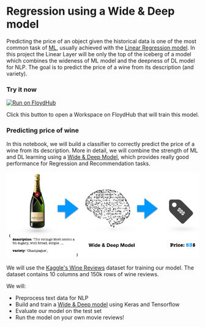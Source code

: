 # Regression using a Wide & Deep model

Predicting the price of an object given the historical data is one of the most common task of [ML](https://en.wikipedia.org/wiki/Machine_learning), usually achieved with the [Linear Regression model](https://en.wikipedia.org/wiki/Linear_regression). In this project the Linear Layer will be only the top of the iceberg of a model which combines the wideness of ML model and the deepness of DL model for NLP. The goal is to predict the price of a wine from its description (and variety).

### Try it now

[![Run on FloydHub](https://static.floydhub.com/button/button.svg)](https://floydhub.com/run?template=https://github.com/floydhub/regression-template)

Click this button to open a Workspace on FloydHub that will train this model.

### Predicting price of wine

In this notebook, we will build a classifier to correctly predict the price of a wine from its description. More in detail, we will combine the strength of ML and DL learning using a [Wide & Deep Model](https://medium.com/tensorflow/predicting-the-price-of-wine-with-the-keras-functional-api-and-tensorflow-a95d1c2c1b03), which provides really good performance for Regression and Recommendation tasks.

![regression](images/wineprice.png)

We will use the [Kaggle's Wine Reviews](https://www.kaggle.com/zynicide/wine-reviews) dataset for training our model. The dataset contains 10 columns and 150k rows of wine reviews.

We will:
- Preprocess text data for NLP
- Build and train a [Wide & Deep model](https://ai.googleblog.com/2016/06/wide-deep-learning-better-together-with.html) using Keras and Tensorflow
- Evaluate our model on the test set
- Run the model on your own movie reviews!
